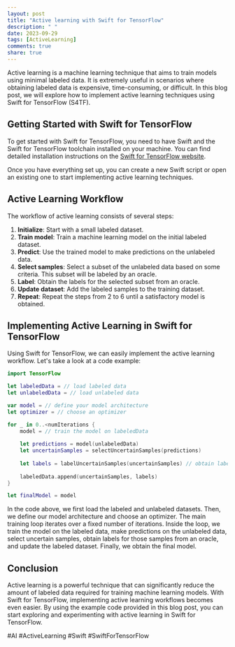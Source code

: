 ```yaml
---
layout: post
title: "Active learning with Swift for TensorFlow"
description: " "
date: 2023-09-29
tags: [ActiveLearning]
comments: true
share: true
---
```


Active learning is a machine learning technique that aims to train models using minimal labeled data. It is extremely useful in scenarios where obtaining labeled data is expensive, time-consuming, or difficult. In this blog post, we will explore how to implement active learning techniques using Swift for TensorFlow (S4TF).

## Getting Started with Swift for TensorFlow

To get started with Swift for TensorFlow, you need to have Swift and the Swift for TensorFlow toolchain installed on your machine. You can find detailed installation instructions on the [Swift for TensorFlow website](https://www.tensorflow.org/swift).

Once you have everything set up, you can create a new Swift script or open an existing one to start implementing active learning techniques.

## Active Learning Workflow

The workflow of active learning consists of several steps:

1. **Initialize**: Start with a small labeled dataset.
2. **Train model**: Train a machine learning model on the initial labeled dataset.
3. **Predict**: Use the trained model to make predictions on the unlabeled data.
4. **Select samples**: Select a subset of the unlabeled data based on some criteria. This subset will be labeled by an oracle.
5. **Label**: Obtain the labels for the selected subset from an oracle.
6. **Update dataset**: Add the labeled samples to the training dataset.
7. **Repeat**: Repeat the steps from 2 to 6 until a satisfactory model is obtained.

## Implementing Active Learning in Swift for TensorFlow

Using Swift for TensorFlow, we can easily implement the active learning workflow. Let's take a look at a code example:

```swift
import TensorFlow

let labeledData = // load labeled data
let unlabeledData = // load unlabeled data

var model = // define your model architecture
let optimizer = // choose an optimizer

for _ in 0..<numIterations {
    model = // train the model on labeledData
    
    let predictions = model(unlabeledData)
    let uncertainSamples = selectUncertainSamples(predictions)
    
    let labels = labelUncertainSamples(uncertainSamples) // obtain labels from an oracle
    
    labeledData.append(uncertainSamples, labels)
}

let finalModel = model
```

In the code above, we first load the labeled and unlabeled datasets. Then, we define our model architecture and choose an optimizer. The main training loop iterates over a fixed number of iterations. Inside the loop, we train the model on the labeled data, make predictions on the unlabeled data, select uncertain samples, obtain labels for those samples from an oracle, and update the labeled dataset. Finally, we obtain the final model.

## Conclusion

Active learning is a powerful technique that can significantly reduce the amount of labeled data required for training machine learning models. With Swift for TensorFlow, implementing active learning workflows becomes even easier. By using the example code provided in this blog post, you can start exploring and experimenting with active learning in Swift for TensorFlow.

#AI #ActiveLearning #Swift #SwiftForTensorFlow